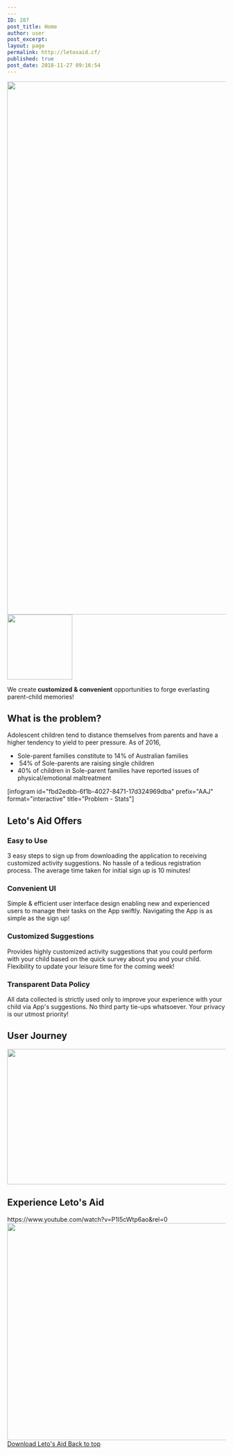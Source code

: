 ```yaml
---
---
ID: 287
post_title: Home
author: user
post_excerpt:
layout: page
permalink: http://letosaid.cf/
published: true
post_date: 2018-11-27 09:16:54
---
```

<img width="1529" height="1228" src="http://www.letosaid.cf/wp-content/uploads/2019/09/web-no-back.png" alt="" srcset="https://www.letosaid.cf/wp-content/uploads/2019/09/web-no-back.png 1529w, https://www.letosaid.cf/wp-content/uploads/2019/09/web-no-back-300x241.png 300w, https://www.letosaid.cf/wp-content/uploads/2019/09/web-no-back-768x617.png 768w, https://www.letosaid.cf/wp-content/uploads/2019/09/web-no-back-1024x822.png 1024w" sizes="(max-width: 1529px) 100vw, 1529px" />											
										<img width="150" height="150" src="http://www.letosaid.cf/wp-content/uploads/2019/09/stay-c-3-150x150.png" alt="" />											
		<p>We create<b> customized &amp; convenient</b> opportunities to forge everlasting parent-child memories!</p>		
			<h2>What is the problem?</h2>		
		Adolescent children tend to distance themselves from parents and have a higher tendency to yield to peer pressure. As of 2016,<ul><li>Sole-parent families constitute to 14% of Australian families</li><li> 54% of Sole-parents are raising single children</li><li>40% of children in Sole-parent families have reported issues of physical/emotional maltreatment</li></ul>[infogram id="fbd2edbb-6f1b-4027-8471-17d324969dba" prefix="AAJ" format="interactive" title="Problem - Stats"]		
			<h2>Leto's Aid Offers</h2>		
				<h3>
					Easy to Use
				</h3>
								<p>3 easy steps to sign up from downloading the application to receiving customized activity suggestions.  No hassle of a tedious registration process.  The average time taken for initial sign up is 10 minutes!</p>
				<h3>
					Convenient UI
				</h3>
								<p>Simple &amp; efficient user interface design enabling new and experienced users to manage their tasks on the App swiftly.  Navigating the App is as simple as the sign up!</p>
				<h3>
					Customized Suggestions
				</h3>
								<p>Provides highly customized activity suggestions that you could perform with your child based on the quick survey about you and your child.  Flexibility to update your leisure time for the coming week!</p>
				<h3>
					Transparent Data Policy
				</h3>
								<p>All data collected is strictly used only to improve your experience with your child via App's suggestions.  No third party tie-ups whatsoever.  Your privacy is our utmost priority!</p>
			<h2>User Journey</h2>		
										<img width="820" height="312" src="http://www.letosaid.cf/wp-content/uploads/2019/09/Untitled-design.png" alt="" srcset="https://www.letosaid.cf/wp-content/uploads/2019/09/Untitled-design.png 820w, https://www.letosaid.cf/wp-content/uploads/2019/09/Untitled-design-300x114.png 300w, https://www.letosaid.cf/wp-content/uploads/2019/09/Untitled-design-768x292.png 768w" sizes="(max-width: 820px) 100vw, 820px" />											
			<h2>Experience Leto's Aid</h2>		
		https://www.youtube.com/watch?v=P1I5cWtp6ao&#038;rel=0		
										<img width="820" height="500" src="http://www.letosaid.cf/wp-content/uploads/2019/09/Untitled-design-3.png" alt="" srcset="https://www.letosaid.cf/wp-content/uploads/2019/09/Untitled-design-3.png 820w, https://www.letosaid.cf/wp-content/uploads/2019/09/Untitled-design-3-300x183.png 300w, https://www.letosaid.cf/wp-content/uploads/2019/09/Untitled-design-3-768x468.png 768w" sizes="(max-width: 820px) 100vw, 820px" />											
			<a href="http://letosaid.cf/wp-content/uploads/dlm_uploads/2019/09/app-release.apk" role="button">
						Download Leto's Aid 
					</a>
			<a href="#top" role="button">
						Back to top
					</a>